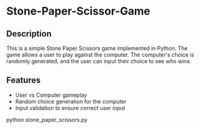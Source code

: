 # Stone-Paper-Scissor-Game

## Description
This is a simple Stone Paper Scissors game implemented in Python. The game allows a user to play against the computer. The computer's choice is randomly generated, and the user can input their choice to see who wins.

## Features
- User vs Computer gameplay
- Random choice generation for the computer
- Input validation to ensure correct user input

python stone_paper_scissors.py

